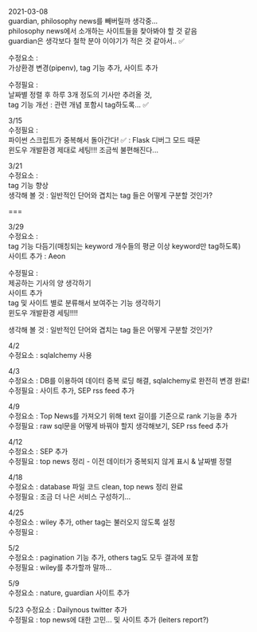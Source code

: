 2021-03-08  
guardian, philosophy news를 빼버릴까 생각중...  
philosophy news에서 소개하는 사이트들을 찾아봐야 할 것 같음  
guardian은 생각보다 철학 분야 이야기가 적은 것 같아서.. ✅

수정요소 :  
가상환경 변경(pipenv), tag 기능 추가, 사이트 추가

수정필요 :  
날짜별 정렬 후 하루 3개 정도의 기사만 추려올 것,  
tag 기능 개선 : 관련 개념 포함시 tag하도록... ✅

3/15  
수정필요 :  
파이썬 스크립트가 중복해서 돌아간다! ✅ : Flask 디버그 모드 때문  
윈도우 개발환경 제대로 세팅!!! 조금씩 불편해진다...

3/21  
수정요소 :  
tag 기능 향상  
생각해 볼 것 : 일반적인 단어와 겹치는 tag 들은 어떻게 구분할 것인가?

===

3/29  
수정요소 :  
tag 기능 다듬기(매칭되는 keyword 개수들의 평균 이상 keyword만 tag하도록)  
사이트 추가 : Aeon

수정필요 :  
제공하는 기사의 양 생각하기  
사이트 추가  
tag 및 사이트 별로 분류해서 보여주는 기능 생각하기  
윈도우 개발환경 세팅!!!!

생각해 볼 것 : 일반적인 단어와 겹치는 tag 들은 어떻게 구분할 것인가?

4/2  
수정요소 : sqlalchemy 사용

4/3  
수정요소 : DB를 이용하여 데이터 중복 로딩 해결, sqlalchemy로 완전히 변경 완료!  
수정필요 : 사이트 추가, SEP rss feed 추가

4/9  
수정요소 : Top News를 가져오기 위해 text 길이를 기준으로 rank 기능을 추가  
수정필요 : raw sql문을 어떻게 바꿔야 할지 생각해보기, SEP rss feed 추가

4/12  
수정요소 : SEP 추가  
수정필요 : top news 정리 - 이전 데이터가 중복되지 않게 표시 & 날짜별 정렬

4/18  
수정요소 : database 파일 코드 clean, top news 정리 완료  
수정필요 : 조금 더 나은 서비스 구성하기...

4/25  
수정요소 : wiley 추가, other tag는 불러오지 않도록 설정  
수정필요 :

5/2  
수정요소 : pagination 기능 추가, others tag도 모두 결과에 포함  
수정필요 : wiley를 추가할까 말까...

5/9  
수정요소 : nature, guardian 사이트 추가

5/23
수정요소 : Dailynous twitter 추가  
수정필요 : top news에 대한 고민... 및 사이트 추가 (leiters report?)
